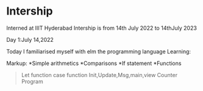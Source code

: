 # Intership
Interned at IIIT Hyderabad
Intership is from 14th July 2022 to 14thJuly 2023 

Day 1:July 14,2022

Today I familiarised myself with elm the programming language
Learning:

Markup: *Simple arithmetics
*Comparisons
*If statement
*Functions
>Let function
>case function
>Init,Update,Msg,main,view
>Counter Program
